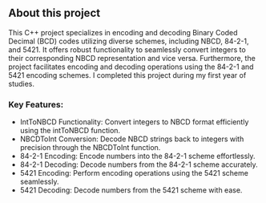 ## About this project 
This C++ project specializes in encoding and decoding Binary Coded Decimal (BCD) codes utilizing diverse schemes, including NBCD, 84-2-1, and 5421. It offers robust functionality to seamlessly convert integers to their corresponding NBCD representation and vice versa. Furthermore, the project facilitates encoding and decoding operations using the 84-2-1 and 5421 encoding schemes.
I completed this project during my first year of studies.

### Key Features:

- IntToNBCD Functionality: Convert integers to NBCD format efficiently using the intToNBCD function.
- NBCDToInt Conversion: Decode NBCD strings back to integers with precision through the NBCDToInt function.
- 84-2-1 Encoding: Encode numbers into the 84-2-1 scheme effortlessly.
- 84-2-1 Decoding: Decode numbers from the 84-2-1 scheme accurately.
- 5421 Encoding: Perform encoding operations using the 5421 scheme seamlessly.
- 5421 Decoding: Decode numbers from the 5421 scheme with ease.

